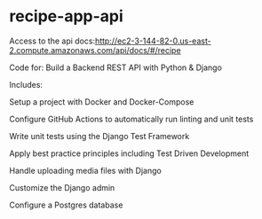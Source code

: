 # recipe-app-api
Access to the api docs:http://ec2-3-144-82-0.us-east-2.compute.amazonaws.com/api/docs/#/recipe

Code for: Build a Backend REST API with Python &amp; Django

Includes:

Setup a project with Docker and Docker-Compose

Configure GitHub Actions to automatically run linting and unit tests

Write unit tests using the Django Test Framework

Apply best practice principles including Test Driven Development  

Handle uploading media files with Django

Customize the Django admin

Configure a Postgres database
